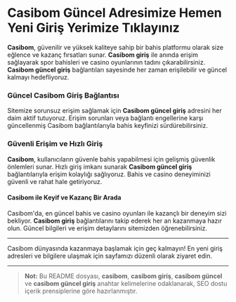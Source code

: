 # Casibom Güncel Adresimize Hemen Yeni Giriş Yerimize Tıklayınız

**Casibom**, güvenilir ve yüksek kaliteye sahip bir bahis platformu olarak size eğlence ve kazanç fırsatları sunar. **Casibom giriş** ile anında erişim sağlayarak spor bahisleri ve casino oyunlarının tadını çıkarabilirsiniz. **Casibom güncel giriş** bağlantıları sayesinde her zaman erişilebilir ve güncel kalmayı hedefliyoruz.

### Güncel Casibom Giriş Bağlantısı
Sitemize sorunsuz erişim sağlamak için **Casibom güncel giriş** adresini her daim aktif tutuyoruz. Erişim sorunları veya bağlantı engellerine karşı güncellenmiş Casibom bağlantılarıyla bahis keyfinizi sürdürebilirsiniz.

### Güvenli Erişim ve Hızlı Giriş
**Casibom**, kullanıcıların güvenle bahis yapabilmesi için gelişmiş güvenlik önlemleri sunar. Hızlı giriş imkanı sunarak **Casibom güncel giriş** bağlantılarıyla erişim kolaylığı sağlıyoruz. Bahis ve casino deneyiminizi güvenli ve rahat hale getiriyoruz.

#### Casibom ile Keyif ve Kazanç Bir Arada
Casibom'da, en güncel bahis ve casino oyunları ile kazançlı bir deneyim sizi bekliyor. **Casibom giriş** bağlantılarını takip ederek her an kazanmaya hazır olun. Güncel bilgileri ve erişim detaylarını sitemizden öğrenebilirsiniz.

---

Casibom dünyasında kazanmaya başlamak için geç kalmayın! En yeni giriş adresleri ve bilgilere ulaşmak için sayfamızı düzenli olarak ziyaret edin.

---

> **Not:** Bu README dosyası, **casibom**, **casibom giriş**, **casibom güncel** ve **casibom güncel giriş** anahtar kelimelerine odaklanarak, SEO dostu içerik prensiplerine göre hazırlanmıştır.

